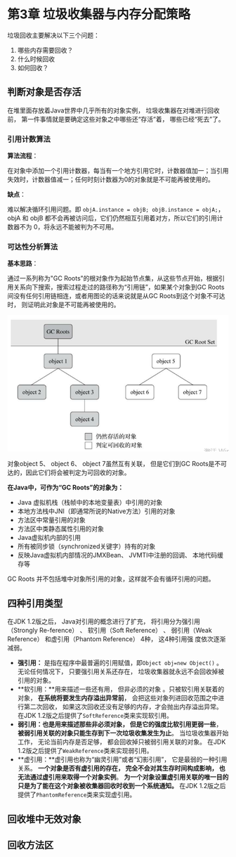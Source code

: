 # 第3章 垃圾收集器与内存分配策略

垃圾回收主要解决以下三个问题：

1. 哪些内存需要回收？
2. 什么时候回收
3. 如何回收？

## 判断对象是否存活

在堆里面存放着Java世界中几乎所有的对象实例， 垃圾收集器在对堆进行回收前， 第一件事情就是要确定这些对象之中哪些还“存活”着， 哪些已经“死去”了。

### 引用计数算法

**算法流程**：

在对象中添加一个引用计数器，每当有一个地方引用它时，计数器值加一；当引用失效时，计数器值减一；任何时刻计数器为0的对象就是不可能再被使用的。

**缺点**：

难以解决循环引用问题。即 `objA.instance = objB; objB.instance = objA;`，objA 和 objB 都不会再被访问后，它们仍然相互引用着对方，所以它们的引用计数器不为 0，将永远不能被判为不可用。

### 可达性分析算法

**基本思路**：

通过一系列称为"GC Roots"的根对象作为起始节点集，从这些节点开始，根据引用关系向下搜索，搜索过程走过的路径称为“引用链”，如果某个对象到GC Roots间没有任何引用链相连，或者用图论的话来说就是从GC Roots到这个对象不可达时， 则证明此对象是不可能再被使用的。 

![20200717144013.png](https://github.com/yxcoder1997/PictureBed/blob/master/img/20200717144013.png?raw=true)

对象object 5、 object 6、 object 7虽然互有关联， 但是它们到GC Roots是不可达的，因此它们将会被判定为可回收的对象。 

**在Java中，可作为“GC Roots”的对象为：**

- Java 虚拟机栈（栈帧中的本地变量表）中引用的对象
- 本地方法栈中JNI（即通常所说的Native方法）引用的对象
- 方法区中常量引用的对象
- 方法区中类静态属性引用的对象
- Java虚拟机内部的引用
- 所有被同步锁（synchronized关键字）持有的对象
- 反映Java虚拟机内部情况的JMXBean、 JVMTI中注册的回调、 本地代码缓存等 

GC Roots 并不包括堆中对象所引用的对象，这样就不会有循环引用的问题。

## 四种引用类型

在JDK 1.2版之后， Java对引用的概念进行了扩充， 将引用分为强引用（Strongly Re-ference） 、 软引用（Soft Reference） 、 弱引用（Weak Reference） 和虚引用（Phantom Reference） 4种， 这4种引用强
度依次逐渐减弱。

- **强引用：** 是指在程序中最普遍的引用赋值，即`Object obj=new Object()` 。无论任何情况下， 只要强引用关系还存在， 垃圾收集器就永远不会回收掉被引用的对象。 
- **软引用：**用来描述一些还有用， 但非必须的对象 。只被软引用关联着的对象， **在系统将要发生内存溢出异常前**， 会把这些对象列进回收范围之中进行第二次回收， 如果这次回收还没有足够的内存，才会抛出内存溢出异常。 在JDK 1.2版之后提供了`SoftReference`类来实现软引用。 
- **弱引用：**也是用来描述那些非必须对象， 但是**它的强度比软引用更弱一些**， **被弱引用关联的对象只能生存到下一次垃圾收集发生为止**。 当垃圾收集器开始工作， 无论当前内存是否足够， 都会回收掉只被弱引用关联的对象。 在JDK 1.2版之后提供了`WeakReference`类来实现弱引用。 
- **虚引用：**虚引用也称为“幽灵引用”或者“幻影引用”， 它是最弱的一种引用关系。 **一个对象是否有虚引用的存在， 完全不会对其生存时间构成影响， 也无法通过虚引用来取得一个对象实例**。 **为一个对象设置虚引用关联的唯一目的只是为了能在这个对象被收集器回收时收到一个系统通知。** 在JDK 1.2版之后提供了`PhantomReference`类来实现虚引用。 

## 回收堆中无效对象



## 回收方法区